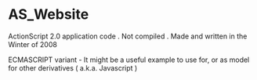 AS_Website
=============

ActionScript 2.0  application code . Not compiled . Made and written in the Winter of 2008

ECMASCRIPT variant - It might be a useful example to use for, or as model for other derivatives ( a.k.a. Javascript ) 

